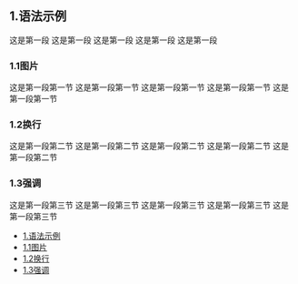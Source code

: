 <h2 id="1">1.语法示例</h2> 这是第一段 这是第一段 这是第一段 这是第一段 这是第一段 <h3 id="1.1">1.1图片</h3> 这是第一段第一节 这是第一段第一节 这是第一段第一节 这是第一段第一节 这是第一段第一节 

<h3 id="1.2">1.2换行</h3> 这是第一段第二节 这是第一段第二节 这是第一段第二节 这是第一段第二节 这是第一段第二节 <h3 id="1.1">1.3强调</h3> 这是第一段第三节 这是第一段第三节 这是第一段第三节 这是第一段第三节 这是第一段第三节


* [1.语法示例](#1) 
*  [1.1图片](#1.1) 
*   [1.2换行](#1.2) 
*    [1.3强调](#1.3)